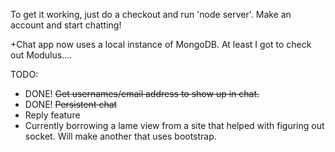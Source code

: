 To get it working, just do a checkout and run 'node server'. Make an account and start chatting!

+Chat app now uses a local instance of MongoDB. At least I got to check out Modulus....

TODO:
<ul>
<li>DONE! <del>Get usernames/email address to show up in chat.</del></li>
<li>DONE! <del>Persistent chat</del></li>
<li>Reply feature</li>
<li>Currently borrowing a lame view from a site that helped with figuring out socket. Will make another that uses bootstrap.</li>

</ul>